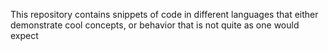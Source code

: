 This repository contains snippets of code in different languages that either demonstrate cool concepts, or behavior that is not quite as one would expect
